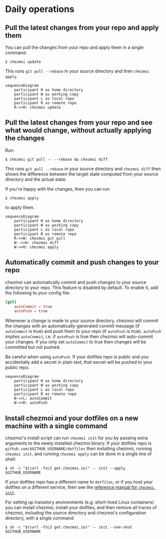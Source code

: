 # Daily operations

## Pull the latest changes from your repo and apply them

You can pull the changes from your repo and apply them in a single command:

```console
$ chezmoi update
```

This runs `git pull --rebase` in your source directory and then `chezmoi apply`.

```mermaid
sequenceDiagram
    participant H as home directory
    participant W as working copy
    participant L as local repo
    participant R as remote repo
    R->>H: chezmoi update
```

## Pull the latest changes from your repo and see what would change, without actually applying the changes

Run:

```console
$ chezmoi git pull -- --rebase && chezmoi diff
```

This runs `git pull --rebase` in your source directory and `chezmoi
diff` then shows the difference between the target state computed from your
source directory and the actual state.

If you're happy with the changes, then you can run

```console
$ chezmoi apply
```

to apply them.

```mermaid
sequenceDiagram
    participant H as home directory
    participant W as working copy
    participant L as local repo
    participant R as remote repo
    R->>W: chezmoi git pull
    W-->>H: chezmoi diff
    W->>H: chezmoi apply
```

## Automatically commit and push changes to your repo

chezmoi can automatically commit and push changes to your source directory to
your repo. This feature is disabled by default. To enable it, add the following
to your config file:

```toml title="~/.config/chezmoi/chezmoi.toml"
[git]
    autoCommit = true
    autoPush = true
```

Whenever a change is made to your source directory, chezmoi will commit the
changes with an automatically-generated commit message (if `autoCommit` is true)
and push them to your repo (if `autoPush` is true). `autoPush` implies
`autoCommit`, i.e. if `autoPush` is true then chezmoi will auto-commit your
changes. If you only set `autoCommit` to true then changes will be committed but
not pushed.

Be careful when using `autoPush`. If your dotfiles repo is public and you
accidentally add a secret in plain text, that secret will be pushed to your
public repo.

```mermaid
sequenceDiagram
    participant H as home directory
    participant W as working copy
    participant L as local repo
    participant R as remote repo
    W->>L: autoCommit
    W->>R: autoPush
```

## Install chezmoi and your dotfiles on a new machine with a single command

chezmoi's install script can run `chezmoi init` for you by passing extra
arguments to the newly installed chezmoi binary. If your dotfiles repo is
`github.com/$GITHUB_USERNAME/dotfiles` then installing chezmoi, running
`chezmoi init`, and running `chezmoi apply` can be done in a single line of
shell:

```console
$ sh -c "$(curl -fsLS get.chezmoi.io)" -- init --apply $GITHUB_USERNAME
```

If your dotfiles repo has a different name to `dotfiles`, or if you host your
dotfiles on a different service, then see the [reference manual for `chezmoi
init`](/reference/commands/init/).

For setting up transitory environments (e.g. short-lived Linux containers) you
can install chezmoi, install your dotfiles, and then remove all traces of
chezmoi, including the source directory and chezmoi's configuration directory,
with a single command:

```console
$ sh -c "$(curl -fsLS get.chezmoi.io)" -- init --one-shot $GITHUB_USERNAME
```
